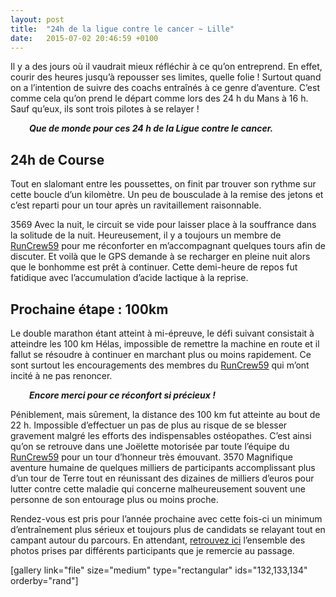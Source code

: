 ```yaml
---
layout: post
title:  "24h de la ligue contre le cancer ~ Lille"
date:   2015-07-02 20:46:59 +0100
---
```

Il y a des jours où il vaudrait mieux réfléchir à ce qu’on entreprend.
En effet, courir des heures jusqu’à repousser ses limites, quelle folie !
Surtout quand on a l’intention de suivre des coachs entraînés à ce genre d’aventure.
C’est comme cela qu’on prend le départ comme lors des 24 h du Mans à 16 h.
Sauf qu’eux, ils sont trois pilotes à se relayer !
<p style="padding-left: 30px;"><em><strong>Que de monde pour ces 24 h de la Ligue contre le cancer.</strong></em></p>

## 24h de Course
Tout en slalomant entre les poussettes, on finit par trouver son rythme sur cette boucle d’un kilomètre.
Un peu de bousculade à la remise des jetons et c’est reparti pour un tour après un ravitaillement raisonnable.






3569
Avec la nuit, le circuit se vide pour laisser place à la souffrance dans la solitude de la nuit.
Heureusement, il y a toujours un membre de <a href="http://www.runcrew59.fr">RunCrew59</a> pour me réconforter en m’accompagnant quelques tours afin de discuter.
Et voilà que le GPS demande à se recharger en pleine nuit alors que le bonhomme est prêt à continuer.
Cette demi-heure de repos fut fatidique avec l’accumulation d’acide lactique à la reprise.
## Prochaine étape : 100km
Le double marathon étant atteint à mi-épreuve, le défi suivant consistait à atteindre les 100 km
Hélas, impossible de remettre la machine en route et il fallut se résoudre à continuer en marchant plus ou moins rapidement.
Ce sont surtout les encouragements des membres du <a href="http://www.runcrew59.fr">RunCrew59</a> qui m’ont incité à ne pas renoncer.
<p style="padding-left: 30px;"><em><strong>Encore merci pour ce réconfort si précieux !</strong></em></p>
Péniblement, mais sûrement, la distance des 100 km fut atteinte au bout de 22 h.
Impossible d’effectuer un pas de plus au risque de se blesser gravement malgré les efforts des indispensables ostéopathes.
C’est ainsi qu’on se retrouve dans une Joëlette motorisée par toute l’équipe du <a href="http://www.runcrew59.fr">RunCrew59</a> pour un tour d’honneur très émouvant.
3570
Magnifique aventure humaine de quelques milliers de participants accomplissant plus d’un tour de Terre tout en réunissant des dizaines de milliers d’euros pour lutter contre cette maladie qui concerne malheureusement souvent une personne de son entourage plus ou moins proche.

Rendez-vous est pris pour l’année prochaine avec cette fois-ci un minimum d’entraînement plus sérieux et toujours plus de candidats se relayant tout en campant autour du parcours.
En attendant, <a href="http://adobe.ly/1Cb7re7">retrouvez ici</a> l’ensemble des photos prises par différents participants que je remercie au passage.

[gallery link="file" size="medium" type="rectangular" ids="132,133,134" orderby="rand"]

